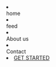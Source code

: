 <li class="navbar-item"><a><i class="fa fa-home"></i><br/>home</a></li>
                        <li class="navbar-item"><a><i class="fa fa-feed"></i><br/>feed</a></li>
                        <li class="navbar-item"><a><i class="fa fa-address-card"></i><br/>About us</a></li>
                        <li class="navbar-item"><a><i class="fa fa-envelope"></i><br/>Contact</a></li>
                        <li class="navbar-item"><a href="#" class="btn btn-yellow">GET STARTED</a></li>